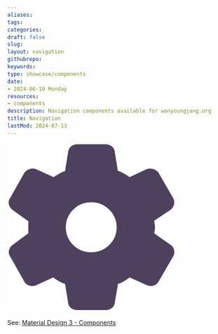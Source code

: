 ```yaml
---
aliases: 
tags:
categories:
draft: false
slug: 
layout: navigation
githubrepo: 
keywords: 
type: showcase/components
date:
- 2024-06-10 Monday
resources:
- components
description: Navigation components available for wonyoungjang.org
title: Navigation
lastMod: 2024-07-13
---
```

![site-components.png](/assets/site-components_1719436976806_0.png)

See: [Material Design 3 - Components](https://m3.material.io/components)
